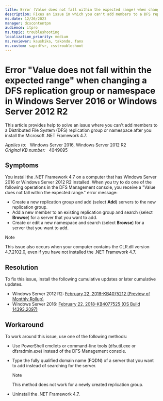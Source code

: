 ```yaml
---
title: Error (Value does not fall within the expected range) when changing a DFS replication group or namespace
description: Fixes an issue in which you can't add members to a DFS replication group or namespace after you install the .NET Framework 4.7.
ms.date: 12/26/2023
manager: dcscontentpm
audience: itpro
ms.topic: troubleshooting
localization_priority: medium
ms.reviewer: kaushika, takondo, fanx
ms.custom: sap:dfsr, csstroubleshoot
---
```

# Error "Value does not fall within the expected range" when changing a DFS replication group or namespace in Windows Server 2016 or Windows Server 2012 R2

This article provides help to solve an issue where you can't add members to a Distributed File System (DFS) replication group or namespace after you install the Microsoft .NET Framework 4.7.

_Applies to:_ &nbsp; Windows Server 2016, Windows Server 2012 R2  
_Original KB number:_ &nbsp; 4049095

## Symptoms

You install the .NET Framework 4.7 on a computer that has Windows Server 2016 or Windows Server 2012 R2 installed. When you try to do one of the following operations in the DFS Management console, you receive a "Value does not fall within the expected range." error message:

- Create a new replication group and add (select **Add**) servers to the new replication group.
- Add a new member to an existing replication group and search (select **Browse**) for a server that you want to add.
- Create or edit a new namespace and search (select **Browse**) for a server that you want to add.

> [!NOTE]
> This issue also occurs when your computer contains the CLR.dll version 4.7.2102.0, even if you have not installed the .NET Framework 4.7.

## Resolution

To fix this issue, install the following cumulative updates or later cumulative updates.

- Windows Server 2012 R2: [February 22, 2018-KB4075212 (Preview of Monthly Rollup)](https://support.microsoft.com/help/4075212)
- Windows Server 2016: [February 22, 2018-KB4077525 (OS Build 14393.2097)](https://support.microsoft.com/help/4077525)

## Workaround

To work around this issue, use one of the following methods:

- Use PowerShell cmdlets or command-line tools (dfsutil.exe or dfsradmin.exe) instead of the DFS Management console.
- Type the fully qualified domain name (FQDN) of a server that you want to add instead of searching for the server.

    > [!NOTE]
    > This method does not work for a newly created replication group.
- Uninstall the .NET Framework 4.7.
